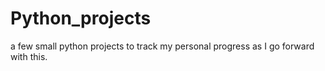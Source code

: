 # Python_projects
a few small python projects to track my personal progress as I go forward with this.
